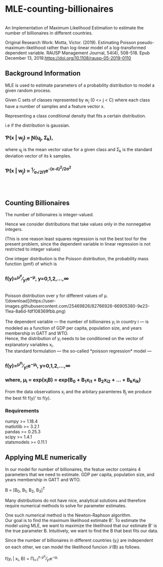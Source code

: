 # MLE-counting-billionaires
</br>
An Implementation of Maximum Likelihood Estimation to estimate the number of billionaires in different countries.

Original Research Work: Motta, Victor. (2019). Estimating Poisson pseudo-maximum-likelihood rather than log-linear model of a log-transformed dependent variable. RAUSP Management Journal, 54(4), 508-518. Epub December 13, 2019.https://doi.org/10.1108/rausp-05-2019-0110
</br>
## Background Information
MLE is used to estimate parameters of a probability distribution to model a given random process.

Given C sets of classes represented by w<sub>j</sub> (0 <= j < C) where each class have a number of samples and a feature vector x.

Representing a class conditional density that fits a certain distribution.

i.e if the distribution is gaussian.
</br>
### &#420;(x | w<sub>j</sub>) &asymp; &#413;(&#613;<sub>j</sub>, &#425;<sub>k</sub>),
where &#613;<sub>j</sub> is the mean vector value for a given class and &#425;<sub>k</sub> is the standard deviation vector of its k samples.

### &#420;(x | w<sub>j</sub>) &asymp; <sup>1</sup>&frasl;<sub>&sigma;&#8730;2&Pi;</sub>e<sup>-(x-&#654;)<sup>2</sup>/2&sigma;<sup>2</sup></sup>

</br>
</br>

## Counting Billionaires
The number of billionaires is integer-valued.

Hence we consider distributions that take values only in the nonnegative integers.

(This is one reason least squares regression is not the best tool for the present problem, since the dependent variable in linear regression is not restricted to integer values)

One integer distribution is the Poisson distribution, the probability mass function (pmf) of which is
</br>

### f(y)=<sup>μ<sup>y</sup></sup>&frasl;<sub>y!</sub>e<sup>−μ</sup>,     y=0,1,2,…,∞

</br>
Poisson distribution over y for different values of μ.
</br>
![download](https://user-images.githubusercontent.com/25469826/82766926-66905380-9e23-11ea-8a6d-fdf108369fbb.png)
</br>
</br>
The dependent variable — the number of billionaires y<sub>i</sub> in country i — is modeled as a function of GDP per capita, population size, and years membership in GATT and WTO.
</br>
Hence, the distribution of y<sub>i</sub> needs to be conditioned on the vector of explanatory variables x<sub>i</sub>.
</br>
The standard formulation — the so-called *poisson regression* model —

### f(y)=<sup>μ<sup>y<sub>i</sub></sup></sup>&frasl;<sub>y!</sub>e<sup>−μ<sub>i</sub></sup>,                 y=0,1,2,…,∞
### where, μ<sub>i</sub> = exp(x<sub>i</sub>B) = exp(B<sub>0</sub> + B<sub>1</sub>x<sub>i1</sub> + B<sub>2</sub>x<sub>i2</sub> + ... + B<sub>k</sub>x<sub>ik</sub>)

From the data observations x<sub>i</sub> and the arbitary paramteres B<sub>j</sub> we produce the best fit f(y)' to f(y).

### Requirements
numpy >= 1.18.4 </br>
matlotlib >= 3.2.1 </br>
pandas >= 0.25.3 </br>
scipy >= 1.4.1 </br>
statsmodels >= 0.11.1 </br>

## Applying MLE numerically
In our model for number of billionaires, the featue vector contains 4 parameters that we need to estimate.
GDP per capita, population size, and years membership in GATT and WTO.

B = [B<sub>0</sub>,  B<sub>1</sub>,  B<sub>2</sub>,  B<sub>3</sub>]<sup>T<sup>

Many distributions do not have nice, analytical solutions and therefore require numerical methods to solve for parameter estimates.

One such numerical method is the Newton-Raphson algorithm. </br>
Our goal is to find the maximum likelihood estimate B'. </b>
To estimate the model using MLE, we want to maximize the likelihood that our estimate B' is the true parameter B.
Intuitively, we want to find the B that best fits our data.

Since the number of billionaires in different countries (y<sub>i</sub>) are independent on each other, we can model the likelihood funcion &#8466;(B) as follows.

f(y<sub>i</sub> | x<sub>i</sub>, B) = &Pi;<sub>i=1</sub><sup>n</sup> <sup>μ<sup>y<sub>i</sub></sup></sup>&frasl;<sub>y!</sub>e<sup>−μ<sub>i</sub></sup>